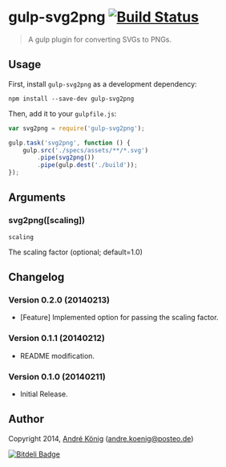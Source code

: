 # gulp-svg2png [![Build Status](https://travis-ci.org/akoenig/gulp-svg2png.png?branch=master)](https://travis-ci.org/akoenig/gulp-svg2png)

> A gulp plugin for converting SVGs to PNGs.


## Usage

First, install `gulp-svg2png` as a development dependency:

```shell
npm install --save-dev gulp-svg2png
```

Then, add it to your `gulpfile.js`:

```javascript
var svg2png = require('gulp-svg2png');

gulp.task('svg2png', function () {
    gulp.src('./specs/assets/**/*.svg')
        .pipe(svg2png())
        .pipe(gulp.dest('./build'));
});
```

## Arguments

### svg2png([scaling])

`scaling`

The scaling factor (optional; default=1.0)

## Changelog

### Version 0.2.0 (20140213)

- [Feature] Implemented option for passing the scaling factor.

### Version 0.1.1 (20140212)

- README modification.

### Version 0.1.0 (20140211)

- Initial Release.

## Author

Copyright 2014, [André König](http://iam.andrekoenig.info) (andre.koenig@posteo.de)

[![Bitdeli Badge](https://d2weczhvl823v0.cloudfront.net/akoenig/gulp-svg2png/trend.png)](https://bitdeli.com/free "Bitdeli Badge")
